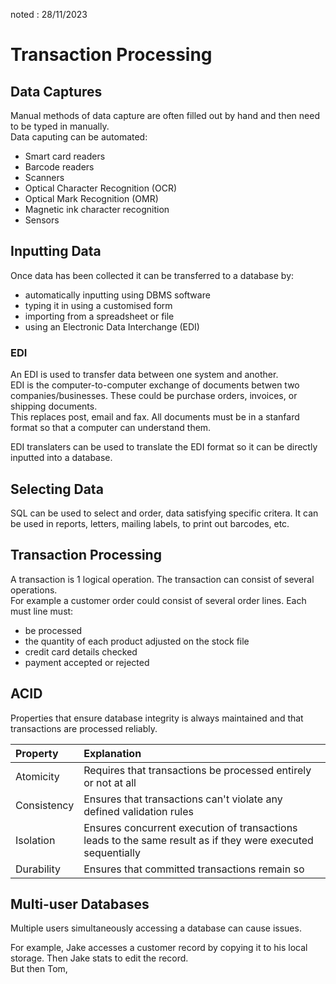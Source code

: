noted : 28/11/2023

# Transaction Processing

## Data Captures

Manual methods of data capture are often filled out by hand and then need to be typed in manually.  
Data caputing can be automated:

-   Smart card readers
-   Barcode readers
-   Scanners
-   Optical Character Recognition (OCR)
-   Optical Mark Recognition (OMR)
-   Magnetic ink character recognition
-   Sensors

## Inputting Data

Once data has been collected it can be transferred to a database by:

-   automatically inputting using DBMS software
-   typing it in using a customised form
-   importing from a spreadsheet or file
-   using an Electronic Data Interchange (EDI)

### EDI

An EDI is used to transfer data between one system and another.  
EDI is the computer-to-computer exchange of documents betwen two companies/businesses. These could be purchase orders, invoices, or shipping documents.  
This replaces post, email and fax.
All documents must be in a stanfard format so that a computer can understand them.

EDI translaters can be used to translate the EDI format so it can be directly inputted into a database.

## Selecting Data

SQL can be used to select and order, data satisfying specific critera. It can be used in reports, letters, mailing labels, to print out barcodes, etc.

## Transaction Processing

A transaction is 1 logical operation.
The transaction can consist of several operations.  
For example a customer order could consist of several order lines. Each must line must:

-   be processed
-   the quantity of each product adjusted on the stock file
-   credit card details checked
-   payment accepted or rejected

## ACID

Properties that ensure database integrity is always maintained and that transactions are processed reliably.

| Property    | Explanation                                                                                                 |
| :---------- | :---------------------------------------------------------------------------------------------------------- |
| Atomicity   | Requires that transactions be processed entirely or not at all                                              |
| Consistency | Ensures that transactions can't violate any defined validation rules                                        |
| Isolation   | Ensures concurrent execution of transactions leads to the same result as if they were executed sequentially |
| Durability  | Ensures that committed transactions remain so                                                               |

## Multi-user Databases

Multiple users simultaneously accessing a database can cause issues.

For example, Jake accesses a customer record by copying it to his local storage. Then Jake stats to edit the record.  
But then Tom,
